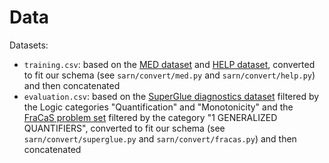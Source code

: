 # Data

Datasets:

- `training.csv`: based on the [MED dataset](https://github.com/verypluming/MED/blob/master/MED.tsv) and [HELP dataset](https://github.com/verypluming/HELP/blob/master/output_en/pmb_train_v1.0.tsv), converted to fit our schema (see `sarn/convert/med.py` and `sarn/convert/help.py`) and then concatenated
- `evaluation.csv`: based on the [SuperGlue diagnostics dataset](https://www.dropbox.com/s/ju7d95ifb072q9f/diagnostic-full.tsv?dl=1) filtered by the Logic categories "Quantification" and "Monotonicity" and the [FraCaS problem set](https://nlp.stanford.edu/~wcmac/downloads/fracas.xml) filtered by the category "1 GENERALIZED QUANTIFIERS", converted to fit our schema (see `sarn/convert/superglue.py` and `sarn/convert/fracas.py`) and then concatenated
